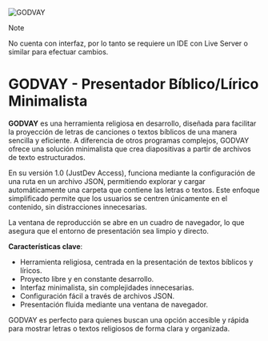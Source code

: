 ![GODVAY](https://files.catbox.moe/0nnpu0.png)

> [!NOTE]
> No cuenta con interfaz, por lo tanto se requiere un IDE con Live Server o similar para efectuar cambios.

# GODVAY - Presentador Bíblico/Lírico Minimalista

**GODVAY** es una herramienta religiosa en desarrollo, diseñada para facilitar la proyección de letras de canciones o textos bíblicos de una manera sencilla y eficiente. A diferencia de otros programas complejos, GODVAY ofrece una solución minimalista que crea diapositivas a partir de archivos de texto estructurados. 

En su versión 1.0 (JustDev Access), funciona mediante la configuración de una ruta en un archivo JSON, permitiendo explorar y cargar automáticamente una carpeta que contiene las letras o textos. Este enfoque simplificado permite que los usuarios se centren únicamente en el contenido, sin distracciones innecesarias.

La ventana de reproducción se abre en un cuadro de navegador, lo que asegura que el entorno de presentación sea limpio y directo.

**Características clave**:
- Herramienta religiosa, centrada en la presentación de textos bíblicos y líricos.
- Proyecto libre y en constante desarrollo.
- Interfaz minimalista, sin complejidades innecesarias.
- Configuración fácil a través de archivos JSON.
- Presentación fluida mediante una ventana de navegador.

GODVAY es perfecto para quienes buscan una opción accesible y rápida para mostrar letras o textos religiosos de forma clara y organizada.